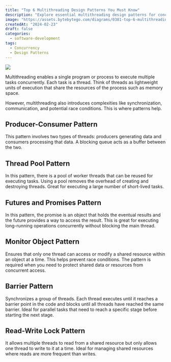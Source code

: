 ```yaml
---
title: "Top 6 Multithreading Design Patterns You Must Know"
description: "Explore essential multithreading design patterns for concurrent programming."
image: "https://assets.bytebytego.com/diagrams/0381-top-6-multithreading-design-patterns-you-must-know.png"
createdAt: "2024-02-23"
draft: false
categories:
  - software-development
tags:
  - Concurrency
  - Design Patterns
---
```


![](https://assets.bytebytego.com/diagrams/0381-top-6-multithreading-design-patterns-you-must-know.png)

Multithreading enables a single program or process to execute multiple tasks concurrently. Each task is a thread. Think of threads as lightweight units of execution that share the resources of the process such as memory space.

However, multithreading also introduces complexities like synchronization, communication, and potential race conditions. This is where patterns help.

## Producer-Consumer Pattern

This pattern involves two types of threads: producers generating data and consumers processing that data. A blocking queue acts as a buffer between the two.

## Thread Pool Pattern

In this pattern, there is a pool of worker threads that can be reused for executing tasks. Using a pool removes the overhead of creating and destroying threads. Great for executing a large number of short-lived tasks.

## Futures and Promises Pattern

In this pattern, the promise is an object that holds the eventual results and the future provides a way to access the result. This is great for executing long-running operations concurrently without blocking the main thread.

## Monitor Object Pattern

Ensures that only one thread can access or modify a shared resource within an object at a time. This helps prevent race conditions. The pattern is required when you need to protect shared data or resources from concurrent access.

## Barrier Pattern

Synchronizes a group of threads. Each thread executes until it reaches a barrier point in the code and blocks until all threads have reached the same barrier. Ideal for parallel tasks that need to reach a specific stage before starting the next stage.

## Read-Write Lock Pattern

It allows multiple threads to read from a shared resource but only allows one thread to write to it at a time. Ideal for managing shared resources where reads are more frequent than writes.
